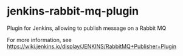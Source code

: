 # jenkins-rabbit-mq-plugin

Plugin for Jenkins, allowing to publish message on a Rabbit MQ

For more information, see https://wiki.jenkins.io/display/JENKINS/RabbitMQ+Publisher+Plugin
